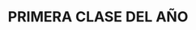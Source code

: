 ---
layout: default
title:  "PRIMERA CLASE DEL AÑO"
summary: "¿QUÉ QUEREMOS APRENDER?"
categories: Clases
tags: markdown 
github_alu: 
presentacion: 
  url: "https://chat.openai.com/"
  author: "SERGIO GR"
guia_docente: "https://chat.openai.com/"
---